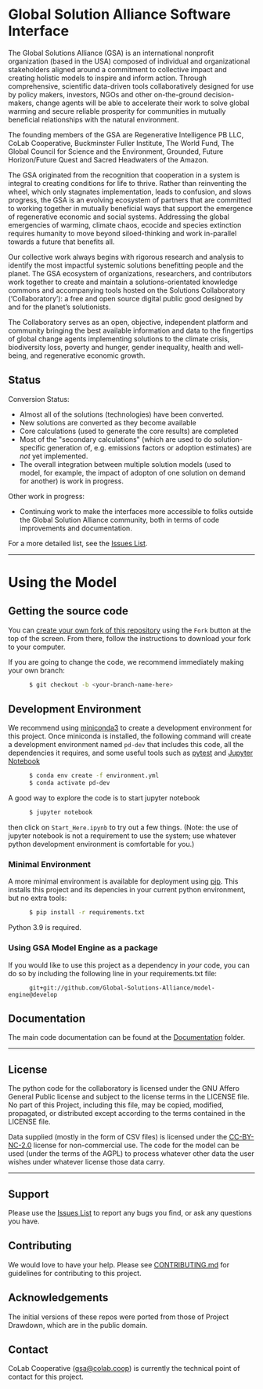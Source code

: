 # Global Solution Alliance Software Interface

The Global Solutions Alliance (GSA) is an international nonprofit organization (based in the USA) composed of individual and organizational stakeholders aligned around a commitment to collective impact and creating holistic models to inspire and inform action. Through comprehensive, scientific data-driven tools collaboratively designed for use by policy makers, investors, NGOs and other on-the-ground decision-makers, change agents will be able to accelerate their work to solve global warming and secure reliable prosperity for communities in mutually beneficial relationships with the natural environment. 

The founding members of the GSA are Regenerative Intelligence PB LLC, CoLab Cooperative, Buckminster Fuller Institute, The World Fund, The Global Council for Science and the Environment, Grounded, Future Horizon/Future Quest and Sacred Headwaters of the Amazon.

The GSA originated from the recognition that cooperation in a system is integral to creating conditions for life to thrive. Rather than reinventing the wheel, which only stagnates implementation, leads to confusion, and slows progress, the GSA is an evolving ecosystem of partners that are committed to working together in mutually beneficial ways that support the emergence of regenerative economic and social systems. Addressing the global emergencies of warming, climate chaos, ecocide and species extinction requires humanity to move beyond siloed-thinking and work in-parallel towards a future that benefits all. 

Our collective work always begins with rigorous research and analysis to identify the most impactful systemic solutions benefitting people and the planet. The GSA ecosystem of organizations, researchers, and contributors work together to create and maintain a solutions-orientated knowledge commons and accompanying tools hosted on the Solutions Collaboratory (‘Collaboratory’): a free and open source digital public good designed by and for the planet’s solutionists. 

The Collaboratory serves as an open, objective, independent platform and community bringing the best available information and data to the fingertips of global change agents implementing solutions to the climate crisis, biodiversity loss, poverty and hunger, gender inequality, health and well-being, and regenerative economic growth.  

## Status

Conversion Status:
  * Almost all of the solutions (technologies) have been converted.
  * New solutions are converted as they become available
  * Core calculations (used to generate the core results) are completed
  * Most of the "secondary calculations" (which are used to do solution-specific generation of, e.g. emissions factors or adoption estimates) are _not_ yet implemented.
  * The overall integration between multiple solution models (used to model, for example, the impact of adopton of one solution on demand for another) is work in progress.

Other work in progress:
  * Continuing work to make the interfaces more accessible to folks outside the Global Solution Alliance community, both in terms of code improvements and documentation.

For a more detailed list, see the [Issues List](https://github.com/Global-Solutions-Alliance/model-engine/issues).

---
# Using the Model

## Getting the source code


You can [create your own fork of this repository](https://docs.github.com/en/get-started/quickstart/fork-a-repo)
using the `Fork` button at the top of the screen.  From there, follow the instructions to download your fork to your computer.


If you are going to change the code, we recommend immediately making your own branch:
```sh
      $ git checkout -b <your-branch-name-here>
```


## Development Environment

We recommend using [miniconda3](https://docs.conda.io/en/latest/miniconda.html) to create a development environment for this project.
Once miniconda is installed, the following command will create a development environment named `pd-dev` that includes this code, all the
dependencies it requires, and some useful tools such as [pytest](https://pytest.org) and [Jupyter Notebook](https://jupyter-notebook.readthedocs.io/en/stable/)

```sh
      $ conda env create -f environment.yml
      $ conda activate pd-dev
```

A good way to explore the code is to start jupyter notebook

```sh
      $ jupyter notebook
```

then click on `Start_Here.ipynb` to try out a few things.   (Note: the use of jupyter notebook is not a requirement to use the system; use whatever python
development environment is comfortable for you.)

### Minimal Environment

A more minimal environment is available for deployment using [pip](https://pip.pypa.io/en/stable/user_guide/).  This installs this project and its depencies in your current python environment, but no extra tools:

```sh
      $ pip install -r requirements.txt
```

Python 3.9 is required.


### Using GSA Model Engine as a package

If you would like to use this project as a dependency in _your_ code, you can do so by including the following line in your requirements.txt file:

```
      git+git://github.com/Global-Solutions-Alliance/model-engine@develop
```


## Documentation

The main code documentation can be found at the [Documentation](https://github.com/Global-Solutions-Alliance/model-engine/tree/develop/Documentation) folder.

---

## License

The python code for the collaboratory is licensed under the GNU Affero General Public license and subject to the license terms in the LICENSE file. No part of this Project, including this file, may be copied, modified, propagated, or distributed except according to the terms contained in the LICENSE file.

Data supplied (mostly in the form of CSV files) is licensed under the [CC-BY-NC-2.0](https://creativecommons.org/licenses/by-nc/2.0/) license for non-commercial use. The code for the model can be used (under the terms of the AGPL) to process whatever other data the user wishes under whatever license those data carry.

---

## Support
Please use the [Issues List](https://github.com/Global-Solutions-Alliance/model-engine/issues) to report any bugs you find, or ask any
questions you have.


## Contributing
We would love to have your help.
Please see [CONTRIBUTING.md](https://github.com/Global-Solutions-Alliance/model-engine/blob/develop/CONTRIBUTING.md) for guidelines for contributing to this project.

## Acknowledgements

The initial versions of these repos were ported from those of Project Drawdown, which are in the public domain.

## Contact

CoLab Cooperative (gsa@colab.coop) is currently the technical point of contact for this project.

